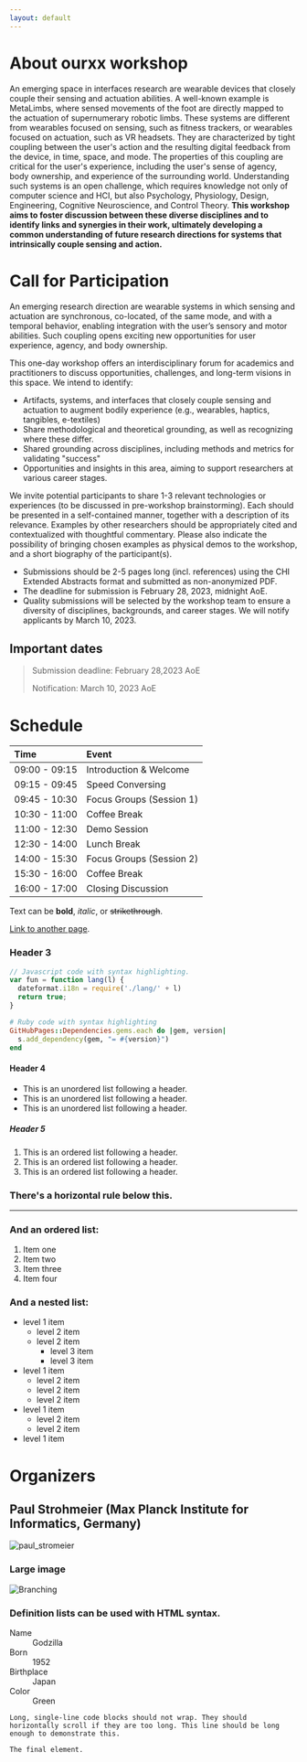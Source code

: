 ```yaml
---
layout: default
---
```



# About ourxx workshop

An emerging space in interfaces research are wearable devices that closely couple their sensing and actuation abilities. A well-known example is MetaLimbs, where sensed movements of the foot are directly mapped to the actuation of supernumerary robotic limbs. These systems are different from wearables focused on sensing, such as fitness trackers, or wearables focused on actuation, such as VR headsets. They are characterized by tight coupling between the user's action and the resulting digital feedback from the device, in time, space, and mode. The properties of this coupling are critical for the user's experience, including the user's sense of agency, body ownership, and experience of the surrounding world. Understanding such systems is an open challenge, which requires knowledge not only of computer science and HCI, but also Psychology, Physiology, Design, Engineering, Cognitive Neuroscience, and Control Theory. 
**This workshop aims to foster discussion between these diverse disciplines and to identify links and synergies in their work, ultimately developing a common understanding of future research directions for systems that intrinsically couple sensing and action.**

# Call for Participation

An emerging research direction are wearable systems in which sensing and actuation are synchronous, co-located, of the same mode, and with a temporal behavior, enabling integration with the user’s sensory and motor abilities. Such coupling opens exciting new opportunities for user experience, agency, and body ownership.

This one-day workshop offers an interdisciplinary forum for academics and practitioners to discuss opportunities, challenges, and long-term visions in this space. We intend to identify:

* Artifacts, systems, and interfaces that closely couple sensing and actuation to augment bodily experience (e.g., wearables, haptics, tangibles, e-textiles)
* Share methodological and theoretical grounding, as well as recognizing where these differ.
* Shared grounding across disciplines, including methods and metrics for validating "success"
* Opportunities and insights in this area, aiming to support researchers at various career stages.

We invite potential participants to share 1-3 relevant technologies or experiences (to be discussed in pre-workshop brainstorming). Each should be presented in a self-contained manner, together with a description of its relevance. Examples by other researchers should be appropriately cited and contextualized with thoughtful commentary. Please also indicate the possibility of bringing chosen examples as physical demos to the workshop, and a short biography of the participant(s).

* Submissions should be 2-5 pages long (incl. references) using the CHI Extended Abstracts format and submitted as non-anonymized PDF.
* The deadline for submission is February 28, 2023, midnight AoE.
* Quality submissions will be selected by the workshop team to ensure a diversity of disciplines, backgrounds, and career stages. We will notify applicants by March 10, 2023.


## Important dates

> Submission deadline: February 28,2023 AoE
> 
> Notification: March 10, 2023 AoE

# Schedule

| Time	| Event |
|:-------------|:------------------|
|09:00 - 09:15	|Introduction & Welcome|
|09:15 - 09:45	|Speed Conversing|
|09:45 - 10:30|	Focus Groups (Session 1)|
|10:30 - 11:00|	Coffee Break|
|11:00 - 12:30|	Demo Session|
|12:30 - 14:00|	Lunch Break|
|14:00 - 15:30	|Focus Groups (Session 2)|
|15:30 - 16:00|	Coffee Break|
|16:00 - 17:00	|Closing Discussion|

Text can be **bold**, _italic_, or ~~strikethrough~~.

[Link to another page](./another-page.html).


### Header 3

```js
// Javascript code with syntax highlighting.
var fun = function lang(l) {
  dateformat.i18n = require('./lang/' + l)
  return true;
}
```

```ruby
# Ruby code with syntax highlighting
GitHubPages::Dependencies.gems.each do |gem, version|
  s.add_dependency(gem, "= #{version}")
end
```

#### Header 4

*   This is an unordered list following a header.
*   This is an unordered list following a header.
*   This is an unordered list following a header.

##### Header 5

1.  This is an ordered list following a header.
2.  This is an ordered list following a header.
3.  This is an ordered list following a header.

### There's a horizontal rule below this.
* * *



### And an ordered list:

1.  Item one
1.  Item two
1.  Item three
1.  Item four

### And a nested list:

- level 1 item
  - level 2 item
  - level 2 item
    - level 3 item
    - level 3 item
- level 1 item
  - level 2 item
  - level 2 item
  - level 2 item
- level 1 item
  - level 2 item
  - level 2 item
- level 1 item

# Organizers
## Paul Strohmeier (Max Planck Institute for Informatics, Germany)


![paul_stromeier](https://sensint.mpi-inf.mpg.de/uploads/people/paul_glove_square.jpg)

### Large image

![Branching](https://guides.github.com/activities/hello-world/branching.png)


### Definition lists can be used with HTML syntax.

<dl>
<dt>Name</dt>
<dd>Godzilla</dd>
<dt>Born</dt>
<dd>1952</dd>
<dt>Birthplace</dt>
<dd>Japan</dd>
<dt>Color</dt>
<dd>Green</dd>
</dl>

```
Long, single-line code blocks should not wrap. They should horizontally scroll if they are too long. This line should be long enough to demonstrate this.
```

```
The final element.
```
